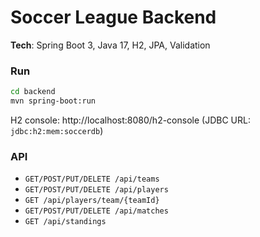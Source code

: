 # Soccer League Backend

**Tech**: Spring Boot 3, Java 17, H2, JPA, Validation

### Run
```bash
cd backend
mvn spring-boot:run
```
H2 console: http://localhost:8080/h2-console (JDBC URL: `jdbc:h2:mem:soccerdb`)

### API
- `GET/POST/PUT/DELETE /api/teams`
- `GET/POST/PUT/DELETE /api/players`
- `GET /api/players/team/{teamId}`
- `GET/POST/PUT/DELETE /api/matches`
- `GET /api/standings`
